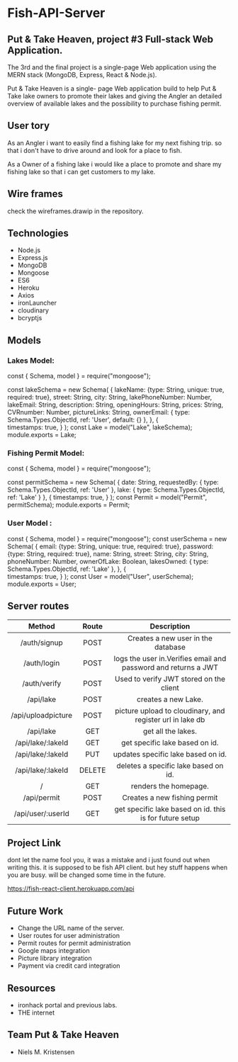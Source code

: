 # Fish-API-Server
## Put & Take Heaven, project #3 Full-stack Web Application. 

The 3rd and the final project is a single-page Web application using the MERN stack (MongoDB, Express, React & Node.js).

Put & Take Heaven is a single- page Web application build to help Put & Take lake owners to promote their lakes and giving the Angler an detailed overview of available lakes and the possibility to purchase fishing permit.



## User tory

As an Angler
i want to easily find a fishing lake for my next fishing trip.
so that i don't have to drive around and look for a place to fish.

As a Owner of a fishing lake
i would like a place to promote and share my fishing lake
so that i can get customers to my lake.

## Wire frames
check the wireframes.drawip in the repository.


## Technologies
-	Node.js
-	Express.js
-	MongoDB
-	Mongoose
-	ES6
-	Heroku
-	Axios
-	ironLauncher
-   cloudinary
-   bcryptjs


## Models
### Lakes Model:
const { Schema, model } = require("mongoose");

const lakeSchema = new Schema(
    {
      lakeName: {type: String, unique: true, required: true},
      street: String,
      city: String,
      lakePhoneNumber: Number,
      lakeEmail: String,
      description: String,
      openingHours: String,
      prices: String,
      CVRnumber: Number,
      pictureLinks: String, 
      ownerEmail: {
        type: Schema.Types.ObjectId,
        ref: 'User',
        default: {}
    },
    },
  {  
    timestamps: true,
  }
);
const Lake = model("Lake", lakeSchema);
module.exports = Lake;


### Fishing Permit Model:
const { Schema, model } = require("mongoose");

const permitSchema = new Schema(
  {
    date: String,
    requestedBy: {
        type: Schema.Types.ObjectId,
        ref: 'User'
    },
    lake: {
        type: Schema.Types.ObjectId,
        ref: 'Lake'
    }
  },
  {
    timestamps: true,
  }
);
const Permit = model("Permit", permitSchema);
module.exports = Permit;

### User Model :
const { Schema, model } = require("mongoose");
const userSchema = new Schema(
  {
    email: {type: String, unique: true, required: true},
    password: {type: String, required: true},
    name: String,
    street: String,
    city: String,
    phoneNumber: Number,
    ownerOfLake: Boolean,
    lakesOwned: {
      type: Schema.Types.ObjectId,
      ref: 'Lake'
  },
  },
  {  
    timestamps: true,
  }
);
const User = model("User", userSchema);
module.exports = User;
## Server routes

| Method | Route | Description |
|:-------------:|:---------------:|:-----------:|
| /auth/signup | POST | Creates a new user in the database  |
| /auth/login | POST | logs the user in.Verifies email and password and returns a JWT |
| /auth/verify | POST | Used to verify JWT stored on the client |
| /api/lake | POST | creates a new Lake. |
| /api/uploadpicture | POST | picture upload to cloudinary, and register url in lake db |
| /api/lake | GET | get all the lakes. |
| /api/lake/:lakeId | GET | get specific lake based on id. |
| /api/lake/:lakeId | PUT | updates specific lake based on id. |
| /api/lake/:lakeId | DELETE | deletes a specific lake based on id. |
| / | GET | renders the homepage. |
| /api/permit | POST | Creates a new fishing permit |
| /api/user/:userId | GET | get specific lake based on id. this is for future setup |

## Project Link
dont let the name fool you, it was a mistake and i just found out when writing this. it is supposed to be fish API client. but hey stuff happens when you are busy. will be changed some time in the future.

https://fish-react-client.herokuapp.com/api

## Future Work
-  Change the URL name of the server.
-  User routes for user administration
-  Permit routes for permit administration
-  Google maps integration
-  Picture library integration
-  Payment via credit card integration

## Resources
- ironhack portal and previous labs.
- THE internet

## Team Put & Take Heaven
 - Niels M. Kristensen